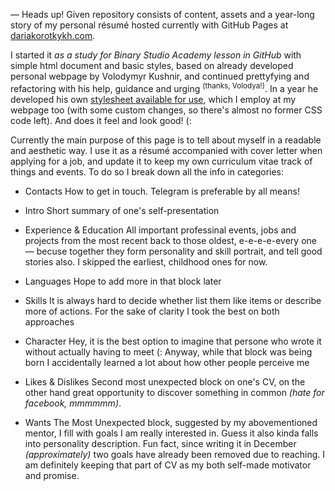 — Heads up!
Given repository consists of content, assets and a year-long story of my personal résumé hosted currently with GitHub Pages at [dariakorotkykh.com](https://dariakorotkykh.com/).

I started it <em>as a study for Binary Studio Academy lesson in GitHub</em> with simple html document and basic styles, based on already developed personal webpage by Volodymyr Kushnir, and continued prettyfying and refactoring with his help, guidance and urging <sup>(thanks, Volodya!)</sup>.
In a year he developed his own [stylesheet available for use](https://github.com/volodymyr-kushnir/volodymyrkushnir.com/tree/master/assets/stylesheets), which I employ at my webpage too (with some custom changes, so there's almost no former CSS code left). And does it feel and look good! (:

Currently the main purpose of this page is to tell about myself in a readable and aesthetic way. I use it as a résumé accompanied with cover letter when applying for a job, and update it to keep my own curriculum vitae track of things and events. 
To do so I break down all the info in categories:

* Contacts
How to get in touch. Telegram is preferable by all means!

* Intro
Short summary of one's self-presentation

* Experience & Education
All important professinal events, jobs and projects from the most recent back to those oldest, e-e-e-e-every one — becuse together they form personality and skill portrait, and tell good stories also. I skipped the earliest, childhood ones for now.

* Languages
Hope to add more in that block later

* Skills
It is always hard to decide whether list them like items or describe more of actions. For the sake of clarity I took the best on both approaches

* Character
Hey, it is the best option to imagine that persone who wrote it without actually having to meet (: Anyway, while that block was being born I accidentally learned a lot about how other people perceive me

* Likes & Dislikes
Second most unexpected block on one's CV, on the other hand great opportunity to discover something in common <em>(hate for facebook, mmmmmm)</em>. 

* Wants
The Most Unexpected block, suggested by my abovementioned mentor, I fill with goals I am really interested in. Guess it also kinda falls into personality description. Fun fact, since writing it in December <em>(approximately)</em> two goals have already been removed due to reaching. I am definitely keeping that part of CV as my both self-made motivator and promise. 
